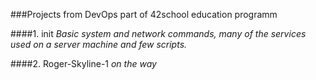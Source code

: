###Projects from DevOps part of 42school education programm

####1. init
_Basic system and network commands, many of the services used on a server machine
and few scripts._

####2. Roger-Skyline-1
_on the way_
